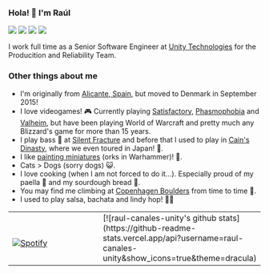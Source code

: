 ### Hola! 👋 I'm Raúl

![](https://vistr.dev/badge?repo=raulcanales.raulcanales)
[![](https://img.shields.io/badge/-@racr4-%231DA1F2?style=flat-square&logo=twitter&logoColor=ffffff)](https://twitter.com/racr4)
[![](https://img.shields.io/badge/-@raulcanales-%23181717?style=flat-square&logo=github)](https://github.com/raulcanales)
[![](https://img.shields.io/badge/-Ra%C3%BAl%20A.%20Canales-blue?style=flat-square&logo=Linkedin&logoColor=white&link=https://www.linkedin.com/in/raulcanales/)](https://www.linkedin.com/in/raulcanales/)

I work full time as a Senior Software Engineer at [Unity Technologies](https://github.com/Unity-Technologies) for the Producition and Reliability Team.

### Other things about me

- I'm originally from [Alicante, Spain](https://www.google.com/maps/place/Alicante,+Spain/@38.3578732,-0.4900337,14z/data=!3m1!4b1!4m5!3m4!1s0xd6235da3b9dab4b:0x1d7da872ac0b81e3!8m2!3d38.3459963!4d-0.4906855), but moved to Denmark in September 2015!
- I love videogames! 🎮 Currently playing [Satisfactory](https://store.steampowered.com/app/526870/Satisfactory/), [Phasmophobia](https://store.steampowered.com/app/739630/Phasmophobia/) and [Valheim](https://store.steampowered.com/app/892970/Valheim/), but have been playing World of Warcraft and pretty much any Blizzard's game for more than 15 years.
- I play bass 🎸 at [Silent Fracture](https://open.spotify.com/artist/0OpwhKR5LfYnuCOB217pLf) and before that I used to play in [Cain's Dinasty](https://open.spotify.com/artist/43RNRUJ0fL3Yl7W1Z0ONeR), where we even toured in Japan! 🤘.
- I like [painting miniatures](https://instagram.com/dank0ne_minis) (orks in Warhammer)! 🎨.
- Cats > Dogs (sorry dogs) 😺.
- I love cooking (when I am not forced to do it...). Especially proud of my paella 🥘 and my sourdough bread 🍞.
- You may find me climbing at [Copenhagen Boulders](https://www.boulders.dk/) from time to time 🧗.
- I used to play salsa, bachata and lindy hop! 💃🕺

<table width="100%"> 
  <tr>
  <td width="50%">

&nbsp; <br> [![Spotify](https://novatorem-raulcanales.vercel.app/api/spotify?background_color=0d1117&border_color=ffffff)](https://open.spotify.com/user/dank0ne)

  </td>
  <td width="50%">
	[![raul-canales-unity's github stats](https://github-readme-stats.vercel.app/api?username=raul-canales-unity&show_icons=true&theme=dracula)
  </td>
</table>